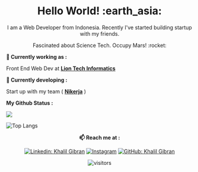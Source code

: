 <h1 align= "center"><b>Hello World! :earth_asia:</b></h1>


<p align="center">
I am a Web Developer from Indonesia. Recently I've started building startup with my friends.
</p>
<p align="center">
Fascinated about Science Tech. Occupy Mars! :rocket:
</p>

**💼 Currently working as :**

Front End Web Dev at <a href="#" target="_blank"><b>Lion Tech Informatics</b></a>

**🔭 Currently developing :**

Start up with my team ( <a href="http://nikerja.com" target="_blank"><b>Nikerja</b></a> )
<!--
**🌱 Currently Learning :**
-->
  
**My Github Status :**<br>

<img src="https://github-readme-stats.vercel.app/api?username=m2k6artworks&show_icons=true&theme=radical&title_color=8E2DE2&text_color=fff&icon_color=8E2DE2">

![Top Langs](https://github-readme-stats.vercel.app/api/top-langs/?username=m2k6artworks&theme=radical&title_color=8E2DE2&text_color=fff)

<!--
![Repo 1](https://github-readme-stats.vercel.app/api/pin/?username=m2k6artworks&repo=sprintnote&show_icons=true&theme=radical&title_color=8E2DE2&text_color=fff&icon_color=8E2DE2)
![Repo 2](https://github-readme-stats.vercel.app/api/pin/?username=m2k6artworks&repo=covid-chatbot&show_icons=true&theme=radical&title_color=8E2DE2&text_color=fff&icon_color=8E2DE2)
-->
<div align="center">
  
**📫 Reach me at :**<br>

[![Linkedin: Khalil Gibran](https://img.shields.io/badge/-zidangibran14-blue?style=flat-square&logo=Linkedin&logoColor=white&link=https://www.linkedin.com/in/zidangibran14/)](https://www.linkedin.com/in/zidangibran14/)
<a href="https://instagram.com/m2k6.artworks" target="_blank"><img src="https://img.shields.io/badge/@m2k6.artworks-%23E4405F.svg?&style=flat-square&logo=instagram&logoColor=white" alt="Instagram"></a>
[![GitHub: Khalil Gibran](https://img.shields.io/github/followers/m2k6artworks?label=m2k6artworks&style=social)](https://github.com/m2k6artworks)

![visitors](https://visitor-badge.glitch.me/badge?page_id=m2k6artworks.visitor-badge)

</div>  
